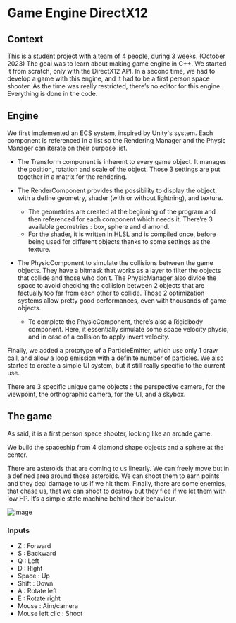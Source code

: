 # Game Engine DirectX12

## Context
This is a student project with a team of 4 people, during 3 weeks. (October 2023)
The goal was to learn about making game engine in C++. We started it from scratch, only with the DirectX12 API. In a second time, we had to develop a game with this engine, and it had to be a first person space shooter. As the time was really restricted, there’s no editor for this engine. Everything is done in the code.

## Engine
We first implemented an ECS system, inspired by Unity's system. Each component is referenced in a list so the Rendering Manager and the Physic Manager can iterate on their purpose list.

- The Transform component is inherent to every game object. It manages the position, rotation and scale of the object. Those 3 settings are put together in a matrix for the rendering.
- The RenderComponent provides the possibility to display the object, with a define geometry, shader (with or without lightning), and texture. 
    - The geometries are created at the beginning of the program and then referenced for each component which needs it. There’re 3 available geometries : box, sphere and diamond.
    - For the shader, it is written in HLSL and is compiled once, before being used for different objects thanks to some settings as the texture.

- The PhysicComponent to simulate the collisions between the game objects. They have a bitmask that works as a layer to filter the objects that collide and those who don’t. The PhysicManager also divide the space to avoid checking the collision between 2 objects that are factually too far from each other to collide. Those 2 optimization systems allow pretty good performances, even with thousands of game objects.
    - To complete the PhysicComponent, there’s also a Rigidbody component. Here, it essentially simulate some space velocity physic, and in case of a collision to apply invert velocity.

Finally, we added a prototype of a ParticleEmitter, which use only 1 draw call, and allow a loop emission with a definite number of particles.
We also started to create a simple UI system, but it still really specific to the current use. 

There are 3 specific unique game objects : the perspective camera, for the viewpoint, the orthographic camera, for the UI, and a skybox.

## The game
As said, it is a first person space shooter, looking like an arcade game. 

We build the spaceship from 4 diamond shape objects and a sphere at the center.

There are asteroids that are coming to us linearly. We can freely move but in a defined area around those asteroids. We can shoot them to earn points and they deal damage to us if we hit them.
Finally, there are some enemies, that chase us, that we can shoot to destroy but they flee if we let them with low HP. It’s a simple state machine behind their behaviour.

![image](https://github.com/Loctryl/Game-Engine-DirectX12/assets/91985442/939bb035-0307-4585-b63d-0bd186cb843d)

### Inputs

- Z : Forward
- S : Backward
- Q : Left
- D : Right
- Space : Up
- Shift : Down
- A : Rotate left
- E : Rotate right
- Mouse : Aim/camera
- Mouse left clic : Shoot
